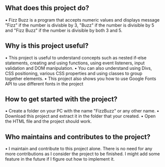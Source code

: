 What does this project do?
-----------------------------------------------------------------------------------------------------------------
• Fizz Buzz is a program that accepts numeric values and displays message "Fizz" if the number is divisble by 3, 
  "Buzz" if the number is divisible by 5 and "Fizz Buzz" if the number is divisible by both 3 and 5.

Why is this project useful?
-----------------------------------------------------------------------------------------------------------------
• This project is useful to understand concepts such as nested if-else statements, creating and using functions, 
  using event listeners, input validation and DOM manipulation. 
• You can also understand using Divs, CSS positioning, various CSS properties and using classes 
  to group together elements.
• This project also shows you how to use Google Fonts API to use different fonts in the project

How to get started with the project?
-----------------------------------------------------------------------------------------------------------------
• Create a folder on your PC with the name "FizzBuzz" or any other name.
• Download this project and extract it in the folder that your created.
• Open the HTML file and the project should work.

Who maintains and contributes to the project?
-----------------------------------------------------------------------------------------------------------------
• I maintain and contribute to this project alone. There is no need for any more contributions as I consider the
  project to be finished. I might add some feature in the future if I figure out how to implement it.
